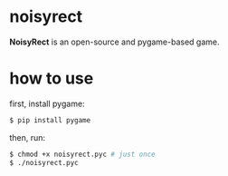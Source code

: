 # noisyrect
**NoisyRect** is an open-source and pygame-based game.

# how to use
first, install pygame:
```bash
$ pip install pygame
```
then, run:
```bash
$ chmod +x noisyrect.pyc # just once
$ ./noisyrect.pyc
```

